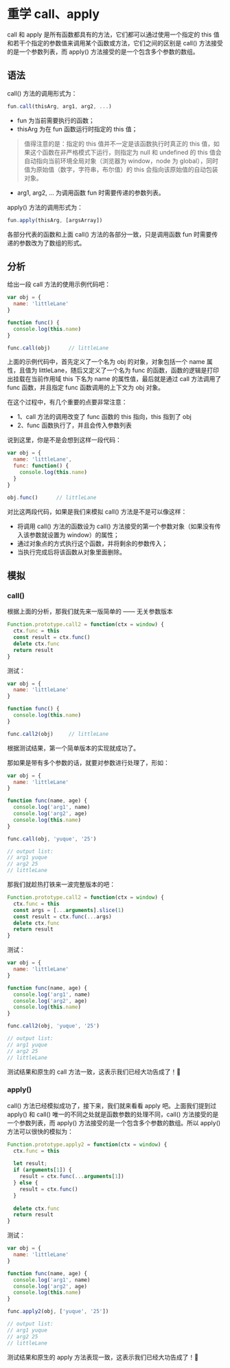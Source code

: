 # 重学 call、apply

call 和 apply 是所有函数都具有的方法，它们都可以通过使用一个指定的 this 值和若干个指定的参数值来调用某个函数或方法，它们之间的区别是 call() 方法接受的是一个参数列表，而 apply() 方法接受的是一个包含多个参数的数组。

<a name="Lj2HG"></a>
## 语法
call() 方法的调用形式为：

```javascript
fun.call(thisArg, arg1, arg2, ...)
```

- fun 为当前需要执行的函数；
- thisArg 为在 fun 函数运行时指定的 this 值；
> 值得注意的是：指定的 this 值并不一定是该函数执行时真正的 this 值，如果这个函数在非严格模式下运行，则指定为 null 和 undefined 的 this 值会自动指向当前环境全局对象（浏览器为 window，node 为 global），同时值为原始值（数字，字符串，布尔值）的 this 会指向该原始值的自动包装对象。

- arg1, arg2, ... 为调用函数 fun 时需要传递的参数列表。

apply() 方法的调用形式为：

```javascript
fun.apply(thisArg, [argsArray])
```

各部分代表的函数和上面 call() 方法的各部分一致，只是调用函数 fun 时需要传递的参数改为了数组的形式。

<a name="PAOzE"></a>
## 分析
给出一段 call 方法的使用示例代码吧：

```javascript
var obj = {
  name: 'littleLane'
}

function func() {
  console.log(this.name)
}

func.call(obj)		// littleLane
```

上面的示例代码中，首先定义了一个名为 obj 的对象，对象包括一个 name 属性，且值为 littleLane，随后又定义了一个名为 func 的函数，函数的逻辑是打印出挂载在当前作用域 this 下名为 name 的属性值，最后就是通过 call 方法调用了 func 函数，并且指定 func 函数调用的上下文为 obj 对象。

在这个过程中，有几个重要的点要非常注意：

- 1、call 方法的调用改变了 func 函数的 this 指向，this 指到了 obj
- 2、func 函数执行了，并且会传入参数列表

说到这里，你是不是会想到这样一段代码：

```javascript
var obj = {
  name: 'littleLane',
  func: function() {
    console.log(this.name)
  }
}

obj.func()		// littleLane
```

对比这两段代码，如果是我们来模拟 call() 方法是不是可以像这样：

- 将调用 call() 方法的函数设为 call() 方法接受的第一个参数对象（如果没有传入该参数就设置为 window）的属性；
- 通过对象点的方式执行这个函数，并将剩余的参数传入；
- 当执行完成后将该函数从对象里面删除。

<a name="y0M02"></a>
## 模拟
<a name="brEaa"></a>
### call()
根据上面的分析，那我们就先来一版简单的 —— 无关参数版本

```javascript
Function.prototype.call2 = function(ctx = window) {
  ctx.func = this
  const result = ctx.func()
  delete ctx.func
  return result
}
```

测试：

```javascript
var obj = {
  name: 'littleLane'
}

function func() {
  console.log(this.name)
}

func.call2(obj)		// littleLane
```

根据测试结果，第一个简单版本的实现就成功了。

那如果是带有多个参数的话，就要对参数进行处理了，形如：

```javascript
var obj = {
  name: 'littleLane'
}

function func(name, age) {
  console.log('arg1', name)
  console.log('arg2', age)
  console.log(this.name)
}

func.call(obj, 'yuque', '25')		

// output list: 
// arg1 yuque
// arg2 25
// littleLane
```

那我们就趁热打铁来一波完整版本的吧：

```javascript
Function.prototype.call2 = function(ctx = window) {
  ctx.func = this
  const args = [...arguments].slice(1)
  const result = ctx.func(...args)
  delete ctx.func
  return result
}
```

测试：

```javascript
var obj = {
  name: 'littleLane'
}

function func(name, age) {
  console.log('arg1', name)
  console.log('arg2', age)
  console.log(this.name)
}

func.call2(obj, 'yuque', '25')	

// output list: 
// arg1 yuque
// arg2 25
// littleLane
```

测试结果和原生的 call 方法一致，这表示我们已经大功告成了！👏

<a name="yMzOO"></a>
### apply()
call() 方法已经模拟成功了，接下来，我们就来看看 apply 吧。上面我们提到过 apply() 和 call() 唯一的不同之处就是函数参数的处理不同，call() 方法接受的是一个参数列表，而 apply() 方法接受的是一个包含多个参数的数组。所以 apply() 方法可以很快的模拟为：

```javascript
Function.prototype.apply2 = function(ctx = window) {
  ctx.func = this
  
  let result;
  if (arguments[1]) {
  	result = ctx.func(...arguments[1])
  } else {
    result = ctx.func()
  }
  
  delete ctx.func
  return result
}
```

测试：

```javascript
var obj = {
  name: 'littleLane'
}

function func(name, age) {
  console.log('arg1', name)
  console.log('arg2', age)
  console.log(this.name)
}

func.apply2(obj, ['yuque', '25'])	

// output list: 
// arg1 yuque
// arg2 25
// littleLane
```

测试结果和原生的 apply 方法表现一致，这表示我们已经大功告成了！👏
